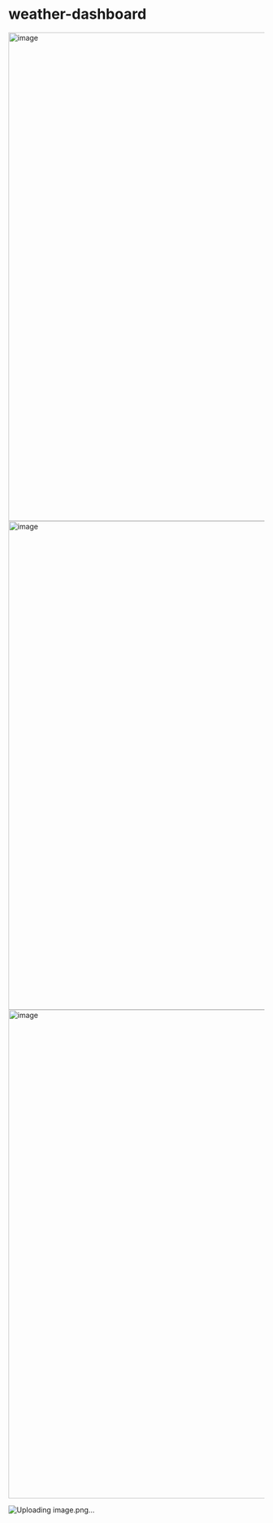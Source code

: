 # weather-dashboard

<img width="960" alt="image" src="https://github.com/Berlinshaju/weather-dashboard/assets/66897078/2cb79d9e-cf08-4da4-813c-f695594372ee">

<img width="960" alt="image" src="https://github.com/Berlinshaju/weather-dashboard/assets/66897078/6eda4dc5-db5e-4c0e-90e0-cfc3c2c95568">

<img width="960" alt="image" src="https://github.com/Berlinshaju/weather-dashboard/assets/66897078/33334c06-9c20-4d17-8ba4-fa5af7056b78">

![Uploading image.png…]()
